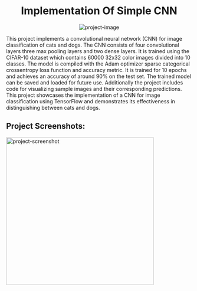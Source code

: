 <h1 align="center" id="title">Implementation Of Simple CNN</h1>

<p align="center"><img src="https://socialify.git.ci/Vaishakgkumar/Implementationo-of-simple-CNN/image?font=Rokkitt&amp;language=1&amp;name=1&amp;owner=1&amp;pattern=Floating%20Cogs&amp;stargazers=1&amp;theme=Auto" alt="project-image"></p>

<p id="description">This project implements a convolutional neural network (CNN) for image classification of cats and dogs. The CNN consists of four convolutional layers three max pooling layers and two dense layers. It is trained using the CIFAR-10 dataset which contains 60000 32x32 color images divided into 10 classes. The model is compiled with the Adam optimizer sparse categorical crossentropy loss function and accuracy metric. It is trained for 10 epochs and achieves an accuracy of around 90% on the test set. The trained model can be saved and loaded for future use. Additionally the project includes code for visualizing sample images and their corresponding predictions. This project showcases the implementation of a CNN for image classification using TensorFlow and demonstrates its effectiveness in distinguishing between cats and dogs.</p>

<h2>Project Screenshots:</h2>

<img src="" alt="project-screenshot" width="400" height="400/">

